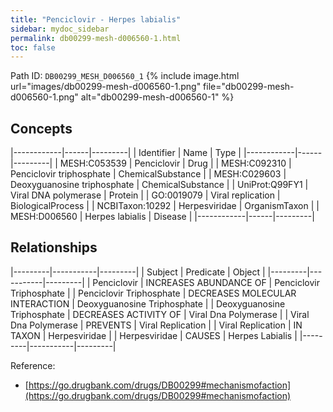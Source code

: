 ```yaml
---
title: "Penciclovir - Herpes labialis"
sidebar: mydoc_sidebar
permalink: db00299-mesh-d006560-1.html
toc: false 
---
```



Path ID: `DB00299_MESH_D006560_1`
{% include image.html url="images/db00299-mesh-d006560-1.png" file="db00299-mesh-d006560-1.png" alt="db00299-mesh-d006560-1" %}

## Concepts

|------------|------|---------|
| Identifier | Name | Type    |
|------------|------|---------|
| MESH:C053539 | Penciclovir | Drug |
| MESH:C092310 | Penciclovir triphosphate | ChemicalSubstance |
| MESH:C029603 | Deoxyguanosine triphosphate | ChemicalSubstance |
| UniProt:Q99FY1 | Viral DNA polymerase | Protein |
| GO:0019079 | Viral replication | BiologicalProcess |
| NCBITaxon:10292 | Herpesviridae | OrganismTaxon |
| MESH:D006560 | Herpes labialis | Disease |
|------------|------|---------|

## Relationships

|---------|-----------|---------|
| Subject | Predicate | Object  |
|---------|-----------|---------|
| Penciclovir | INCREASES ABUNDANCE OF | Penciclovir Triphosphate |
| Penciclovir Triphosphate | DECREASES MOLECULAR INTERACTION | Deoxyguanosine Triphosphate |
| Deoxyguanosine Triphosphate | DECREASES ACTIVITY OF | Viral Dna Polymerase |
| Viral Dna Polymerase | PREVENTS | Viral Replication |
| Viral Replication | IN TAXON | Herpesviridae |
| Herpesviridae | CAUSES | Herpes Labialis |
|---------|-----------|---------|

Reference: 
  - [https://go.drugbank.com/drugs/DB00299#mechanismofaction](https://go.drugbank.com/drugs/DB00299#mechanismofaction)
